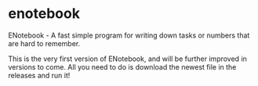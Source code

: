 # enotebook
ENotebook - A fast simple program for writing down tasks or numbers that are hard to remember.

This is the very first version of ENotebook, and will be further improved in versions to come.
All you need to do is download the newest file in the releases and run it!

